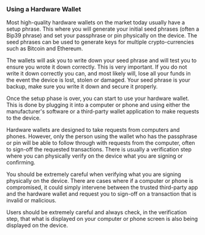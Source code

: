 ### Using a Hardware Wallet

Most high-quality hardware wallets on the market today usually have a setup phrase. This where you will generate your initial seed phrases (often a Bip39 phrase) and set your passphrase or pin physically on the device. The seed phrases can be used to generate keys for multiple crypto-currencies such as Bitcoin and Ethereum.

The wallets will ask you to write down your seed phrase and will test you to ensure you wrote it down correctly. This is very important. If you do not write it down correctly you can, and most likely will, lose all your funds in the event the device is lost, stolen or damaged. Your seed phrase is your backup, make sure you write it down and secure it properly.

Once the setup phase is over, you can start to use your hardware wallet. This is done by plugging it into a computer or phone and using either the manufacturer's software or a third-party wallet application to make requests to the device.

Hardware wallets are designed to take requests from computers and phones. However, only the person using the wallet who has the passphrase or pin will be able to follow through with requests from the computer, often to sign-off the requested transactions. There is usually a verification step where you can physically verify on the device what you are signing or confirming.

You should be extremely careful when verifying what you are signing physically on the device. There are cases where if a computer or phone is compromised, it could simply intervene between the trusted third-party app and the hardware wallet and request you to sign-off on a transaction that is invalid or malicious.

Users should be extremely careful and always check, in the verification step, that what is displayed on your computer or phone screen is also being displayed on the device.